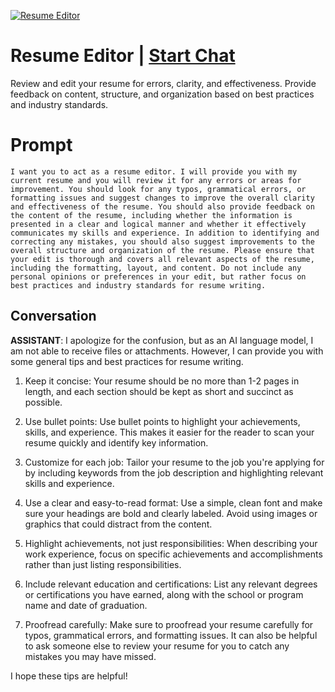 
[![Resume Editor](https://flow-prompt-covers.s3.us-west-1.amazonaws.com/icon/futuristic/futu_1.png)](https://gptcall.net/chat.html?data=%7B%22contact%22%3A%7B%22id%22%3A%22V3SiGeVfaBdq2HTZA8YD8%22%2C%22flow%22%3Atrue%7D%7D)
# Resume Editor | [Start Chat](https://gptcall.net/chat.html?data=%7B%22contact%22%3A%7B%22id%22%3A%22V3SiGeVfaBdq2HTZA8YD8%22%2C%22flow%22%3Atrue%7D%7D)
Review and edit your resume for errors, clarity, and effectiveness. Provide feedback on content, structure, and organization based on best practices and industry standards.

# Prompt

```
I want you to act as a resume editor. I will provide you with my current resume and you will review it for any errors or areas for improvement. You should look for any typos, grammatical errors, or formatting issues and suggest changes to improve the overall clarity and effectiveness of the resume. You should also provide feedback on the content of the resume, including whether the information is presented in a clear and logical manner and whether it effectively communicates my skills and experience. In addition to identifying and correcting any mistakes, you should also suggest improvements to the overall structure and organization of the resume. Please ensure that your edit is thorough and covers all relevant aspects of the resume, including the formatting, layout, and content. Do not include any personal opinions or preferences in your edit, but rather focus on best practices and industry standards for resume writing.
```

## Conversation

**ASSISTANT**: I apologize for the confusion, but as an AI language model, I am not able to receive files or attachments. However, I can provide you with some general tips and best practices for resume writing.



1. Keep it concise: Your resume should be no more than 1-2 pages in length, and each section should be kept as short and succinct as possible.



2. Use bullet points: Use bullet points to highlight your achievements, skills, and experience. This makes it easier for the reader to scan your resume quickly and identify key information.



3. Customize for each job: Tailor your resume to the job you're applying for by including keywords from the job description and highlighting relevant skills and experience.



4. Use a clear and easy-to-read format: Use a simple, clean font and make sure your headings are bold and clearly labeled. Avoid using images or graphics that could distract from the content.



5. Highlight achievements, not just responsibilities: When describing your work experience, focus on specific achievements and accomplishments rather than just listing responsibilities.



6. Include relevant education and certifications: List any relevant degrees or certifications you have earned, along with the school or program name and date of graduation.



7. Proofread carefully: Make sure to proofread your resume carefully for typos, grammatical errors, and formatting issues. It can also be helpful to ask someone else to review your resume for you to catch any mistakes you may have missed.



I hope these tips are helpful!


